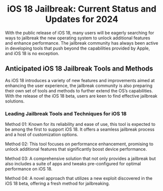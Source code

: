 <div align="center">

# iOS 18 Jailbreak: Current Status and Updates for 2024

</div>

With the public release of iOS 18, many users will be eagerly searching for ways to jailbreak the new operating system to unlock additional features and enhance performance. The jailbreak community has always been active in developing tools that push beyond the capabilities provided by Apple, and iOS 18 is no exception.

## Anticipated iOS 18 Jailbreak Tools and Methods

As iOS 18 introduces a variety of new features and improvements aimed at enhancing the user experience, the jailbreak community is also preparing their own set of tools and methods to further extend the OS’s capabilities. With the release of the iOS 18 beta, users are keen to find effective jailbreak solutions.

### Leading Jailbreak Tools and Techniques for iOS 18

Method 01: Known for its reliability and ease of use, this tool is expected to be among the first to support iOS 18. It offers a seamless jailbreak process and a host of customization options.

Method 02: This tool focuses on performance enhancement, promising to unlock additional features that significantly boost device performance.

Method 03: A comprehensive solution that not only provides a jailbreak but also includes a suite of apps and tweaks pre-configured for optimal performance on iOS 18.

Method 04: A novel approach that utilizes a new exploit discovered in the iOS 18 beta, offering a fresh method for jailbreaking.
